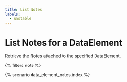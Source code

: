 ```yaml
---
title: List Notes
labels:
  - unstable
---
```


# List Notes for a DataElement

Retrieve the Notes attached to the specified DataElement.

{% filters note %}

{% scenario data_element_notes.index %}
